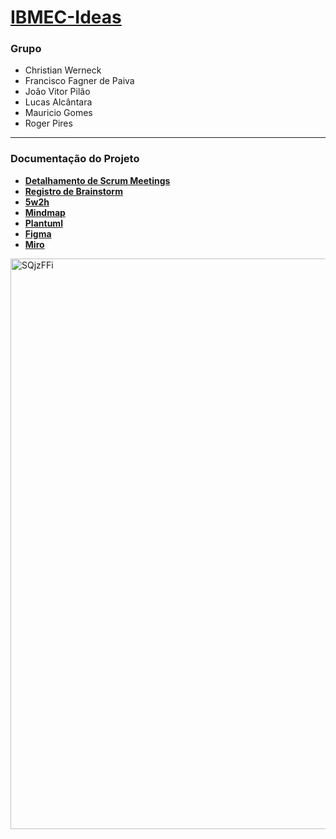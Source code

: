 # [IBMEC-Ideas](http://mgff01.github.io/IBMEC-Ideas/)
### Grupo
- Christian Werneck
- Francisco Fagner de Paiva
- João Vitor Pilão
- Lucas Alcântara
- Mauricio Gomes
- Roger Pires

---

### Documentação do Projeto


- **[Detalhamento de Scrum Meetings](./Detalhamento%20de%20Scrum%20Meetings.md)**
- **[Registro de Brainstorm](./Registro%20de%20Brainstorm.md)**
- **[5w2h](./5W2H.jpeg)**
- **[Mindmap](./Miro.jpeg)**
- **[Plantuml](./Diagramaplantuml.png)**
- **[Figma](https://www.figma.com/design/YgOl5ZEmjyz7EThE4DrL4U/Rascunho-AP1?node-id=0-1&t=CigPvVxjiv3CuBap-1)**
- **[Miro](https://miro.com/app/board/uXjVJGxTnDk=/)**
  
<img width="1441" height="913" alt="SQjzFFi" src="https://github.com/user-attachments/assets/ea3757c6-6628-4a88-8164-20f802141602" />
